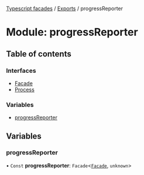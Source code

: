 [Typescript facades](../index.md) / [Exports](../modules.md) / progressReporter

# Module: progressReporter

## Table of contents

### Interfaces

- [Facade](../interfaces/progressReporter.Facade.md)
- [Process](../interfaces/progressReporter.Process.md)

### Variables

- [progressReporter](progressReporter.md#progressreporter)

## Variables

### progressReporter

• `Const` **progressReporter**: `Facade`<[`Facade`](../interfaces/progressReporter.Facade.md), `unknown`\>
